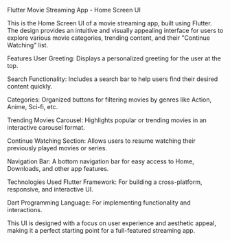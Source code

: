 Flutter Movie Streaming App - Home Screen UI

This is the Home Screen UI of a movie streaming app, built using Flutter. The design provides an intuitive and visually appealing interface for users to explore various movie categories, trending content, and their "Continue Watching" list.

Features
User Greeting: Displays a personalized greeting for the user at the top.

Search Functionality: Includes a search bar to help users find their desired content quickly.

Categories: Organized buttons for filtering movies by genres like Action, Anime, Sci-fi, etc.

Trending Movies Carousel: Highlights popular or trending movies in an interactive carousel format.

Continue Watching Section: Allows users to resume watching their previously played movies or series.

Navigation Bar: A bottom navigation bar for easy access to Home, Downloads, and other app features.


Technologies Used
Flutter Framework: For building a cross-platform, responsive, and interactive UI.

Dart Programming Language: For implementing functionality and interactions.

This UI is designed with a focus on user experience and aesthetic appeal, making it a perfect starting point for a full-featured streaming app.





